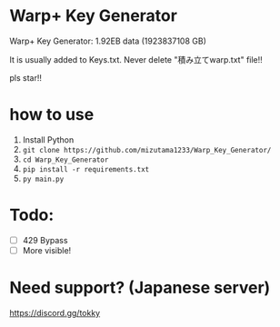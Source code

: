 # Warp+ Key Generator
Warp+ Key Generator: 1.92EB data (1923837108 GB)

It is usually added to Keys.txt. Never delete "積み立てwarp.txt" file!!

pls star!!

# how to use
1. Install Python
2. `git clone https://github.com/mizutama1233/Warp_Key_Generator/`
3. `cd Warp_Key_Generator`
4. `pip install -r requirements.txt`
5. `py main.py`

# Todo:
- [ ] 429 Bypass
- [ ] More visible!

# Need support? (Japanese server)
https://discord.gg/tokky
